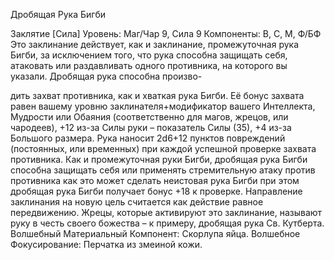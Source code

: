 
Дробящая Рука Бигби

Заклятие [Сила]
Уровень: Маг/Чар 9, Сила 9
Компоненты: В, С, М, Ф/БФ
Это заклинание действует, как и заклинание, промежуточная рука Бигби, за
исключением того, что рука способна
защищать себя, атаковать или раздавливать одного противника, на которого вы
указали.
Дробящая рука способна произво-

дить захват противника, как и хваткая
рука Бигби. Её бонус захвата равен вашему уровню заклинателя+модификатор вашего Интеллекта, Мудрости или
Обаяния (соответственно для магов,
жрецов, или чародеев), +12 из-за Силы
руки – показатель Силы (35), +4 из-за
Большого размера. Рука наносит 2d6+12 пунктов повреждений (постоянных,
или временных) при каждой успешной
проверке захвата противника.
Как и промежуточная руки Бигби,
дробящая рука Бигби способна защищать себя или применять стремительную атаку против противника как это
может сделать неистовая рука Бигби
при этом дробящая рука Бигби получает бонус +18 к проверке.
Направление заклинания на новую
цель считается как действие равное
передвижению.
Жрецы, которые активируют это заклинание, называют руку в честь своего божества – к примеру, дробящая рука
Св. Кутберта.
Волшебный Материальный Компонент: Скорлупа яйца.
Волшебное Фокусирование: Перчатка
из змеиной кожи.
